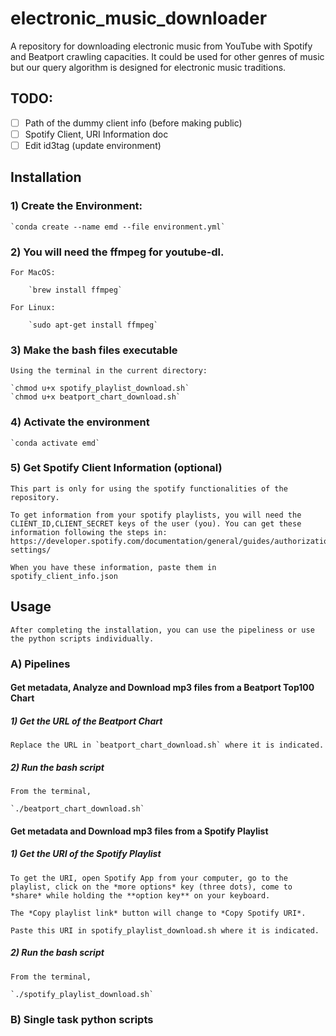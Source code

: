 # electronic_music_downloader

A repository for downloading electronic music from YouTube with Spotify and Beatport crawling capacities. It could be used for other genres of music but our query algorithm is designed for electronic music traditions.

## TODO: 
- [ ] Path of the dummy client info (before making public)
- [ ] Spotify Client, URI Information doc
- [ ] Edit id3tag (update environment)

## Installation

### 1) Create the Environment:

    `conda create --name emd --file environment.yml`

### 2) You will need the ffmpeg for youtube-dl.

    For MacOS: 

        `brew install ffmpeg`

    For Linux:

        `sudo apt-get install ffmpeg`
        

### 3) Make the bash files executable

    Using the terminal in the current directory:

    `chmod u+x spotify_playlist_download.sh`
    `chmod u+x beatport_chart_download.sh`


### 4) Activate the environment

    `conda activate emd`

### 5) Get Spotify Client Information (optional)
    This part is only for using the spotify functionalities of the repository.

    To get information from your spotify playlists, you will need the CLIENT_ID,CLIENT_SECRET keys of the user (you). You can get these information following the steps in: https://developer.spotify.com/documentation/general/guides/authorization/app-settings/

    When you have these information, paste them in spotify_client_info.json

## Usage

    After completing the installation, you can use the pipeliness or use the python scripts individually.

### A) Pipelines


#### Get metadata, Analyze and Download mp3 files from a Beatport Top100 Chart

##### 1) Get the URL of the Beatport Chart

    Replace the URL in `beatport_chart_download.sh` where it is indicated.
    
##### 2) Run the bash script

    From the terminal,

    `./beatport_chart_download.sh`


#### Get metadata and Download mp3 files from a Spotify Playlist

##### 1) Get the URI of the Spotify Playlist

    To get the URI, open Spotify App from your computer, go to the playlist, click on the *more options* key (three dots), come to *share* while holding the **option key** on your keyboard. 

    The *Copy playlist link* button will change to *Copy Spotify URI*.

    Paste this URI in spotify_playlist_download.sh where it is indicated.

##### 2) Run the bash script

    From the terminal,

    `./spotify_playlist_download.sh`


### B) Single task python scripts

